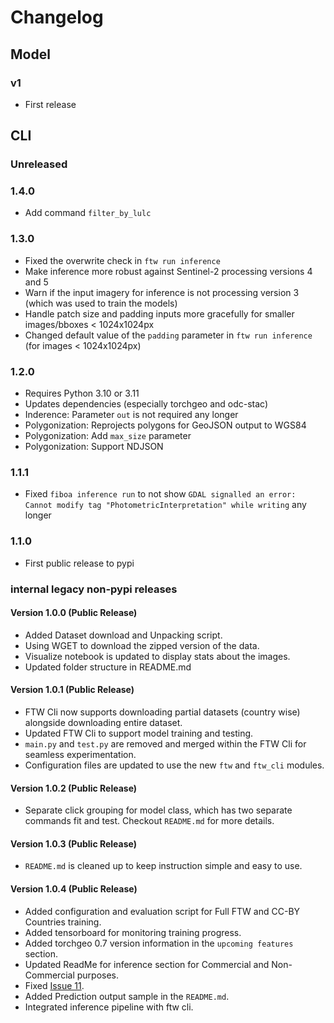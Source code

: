 # Changelog

## Model

### v1

- First release

## CLI

### Unreleased

### 1.4.0

- Add command `filter_by_lulc`

### 1.3.0

- Fixed the overwrite check in `ftw run inference`
- Make inference more robust against Sentinel-2 processing versions 4 and 5
- Warn if the input imagery for inference is not processing version 3 (which was used to train the models)
- Handle patch size and padding inputs more gracefully for smaller images/bboxes < 1024x1024px
- Changed default value of the `padding` parameter in `ftw run inference` (for images < 1024x1024px)

### 1.2.0

- Requires Python 3.10 or 3.11
- Updates dependencies (especially torchgeo and odc-stac)
- Inderence: Parameter `out` is not required any longer
- Polygonization: Reprojects polygons for GeoJSON output to WGS84
- Polygonization: Add `max_size` parameter
- Polygonization: Support NDJSON

### 1.1.1

- Fixed `fiboa inference run` to not show `GDAL signalled an error: Cannot modify tag "PhotometricInterpretation" while writing` any longer

### 1.1.0

- First public release to pypi

### internal legacy non-pypi releases

#### Version 1.0.0 (Public Release)

- Added Dataset download and Unpacking script.
- Using WGET to download the zipped version of the data.
- Visualize notebook is updated to display stats about the images.
- Updated folder structure in README.md

#### Version 1.0.1 (Public Release)

- FTW Cli now supports downloading partial datasets (country wise) alongside downloading entire dataset.
- Updated FTW Cli to support model training and testing.
- `main.py` and `test.py` are removed and merged within the FTW Cli for seamless experimentation.
- Configuration files are updated to use the new `ftw` and `ftw_cli` modules.

#### Version 1.0.2 (Public Release)

- Separate click grouping for model class, which has two separate commands fit and test. Checkout `README.md` for more details.

#### Version 1.0.3 (Public Release)

- `README.md` is cleaned up to keep instruction simple and easy to use.

#### Version 1.0.4 (Public Release)

- Added configuration and evaluation script for Full FTW and CC-BY Countries training.
- Added tensorboard for monitoring training progress.
- Added torchgeo 0.7 version information in the `upcoming features` section.
- Updated ReadMe for inference section for Commercial and Non-Commercial purposes.
- Fixed [Issue 11](https://github.com/fieldsoftheworld/ftw-baselines/issues/11).
- Added Prediction output sample in the `README.md`.
- Integrated inference pipeline with ftw cli.
